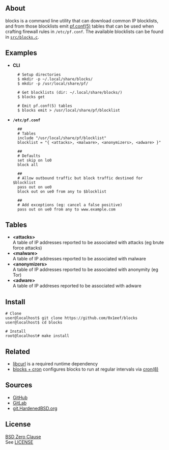 ## About

blocks is a command line utility that can download common IP
blocklists, and from those blocklists emit
[pf.conf(5)](https://man.freebsd.org/cgi/man.cgi?pf.conf(5))
tables that can be used when crafting firewall rules in `/etc/pf.conf`.
The available blocklists can be found in
[`src/blocks.c`](/src/blocks.c).

## Examples

* **CLI**

        # Setup directories
        $ mkdir -p ~/.local/share/blocks/
        $ mkdir -p /usr/local/share/pf/

        # Get blocklists (dir: ~/.local/share/blocks/)
        $ blocks get

        # Emit pf.conf(5) tables
        $ blocks emit > /usr/local/share/pf/blocklist

* **`/etc/pf.conf`**

        ##
        # Tables
        include "/usr/local/share/pf/blocklist"
        blocklist = "{ <attacks>, <malware>, <anonymizers>, <adware> }"

        ##
        # Defaults
        set skip on lo0
        block all

        ##
        # Allow outbound traffic but block traffic destined for $blocklist
        pass out on ue0
        block out on ue0 from any to $blocklist

        ##
        # Add exceptions (eg: cancel a false positive)
        pass out on ue0 from any to www.example.com

## Tables

* __&lt;attacks&gt;__ <br>
  A table of IP addresses reported to be associated with attacks (eg brute force attacks)
* __&lt;malware&gt;__ <br>
  A table of IP addresses reported to be associated with malware
* __&lt;anonymizers&gt;__ <br>
  A table of IP addresses reported to be associated with anonymity (eg Tor)
* __&lt;adware&gt;__ <br>
  A table of IP addreses reported to be associated with adware

## Install

    # Clone
    user@localhost$ git clone https://github.com/0x1eef/blocks
    user@localhost$ cd blocks

    # Install
    root@localhost# make install

## Related

* [libcurl](https://curl.se/libcurl/)
  is a required runtime dependency
* [blocks + cron](https://github.com/0x1eef/blocks.cron#readme)
  configures blocks to run at regular intervals via
  [cron(8)](https://man.freebsd.org/cgi/man.cgi?cron(8))

## Sources

* [GitHub](https://github.com/0x1eef/blocks#readme)
* [GitLab](https://gitlab.com/0x1eef/blocks#about)
* [git.HardenedBSD.org](https://git.HardenedBSD.org/0x1eef/blocks#about)

## License

[BSD Zero Clause](https://choosealicense.com/licenses/0bsd/)
<br>
See [LICENSE](./LICENSE)

